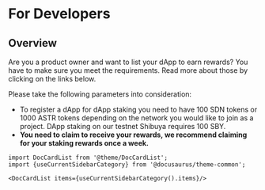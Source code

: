 # For Developers

## Overview

Are you a product owner and want to list your dApp to earn rewards? You have to make sure you meet the requirements. Read more about those by clicking on the links below.

Please take the following parameters into consideration:

- To register a dApp for dApp staking you need to have 100 SDN tokens or 1000 ASTR tokens depending on the network you would like to join as a project. DApp staking on our testnet Shibuya requires 100 SBY.
- **You need to claim to receive your rewards, we recommend claiming for your staking rewards once a week.**

```mdx-code-block
import DocCardList from '@theme/DocCardList';
import {useCurrentSidebarCategory} from '@docusaurus/theme-common';

<DocCardList items={useCurrentSidebarCategory().items}/>
```
